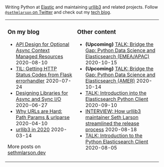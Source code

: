 Writing Python at [Elastic](https://github.com/elastic) and maintaining [urllib3](https://github.com/urllib3/urllib3) and related projects.
Follow [`@sethmlarson` on Twitter](https://twitter.com/sethmlarson) and check out my [tech blog](https://sethmlarson.dev).

<table><tr><td valign="top">

### On my blog
<!-- blog starts -->
* [API Design for Optional Async Context Managed Resources](http://sethmlarson.dev/blog/2020-08-10/api-design-for-an-async-open) 2020-08-10
* [TIL: Getting HTTP Status Codes from Flask errorhandler](http://sethmlarson.dev/blog/2020-07-24/til-getting-http-status-codes-from-flask-errorhandler) 2020-07-24
* [Designing Libraries for Async and Sync I/O](http://sethmlarson.dev/blog/2020-06-27/designing-libraries-for-async-and-sync-io) 2020-06-27
* [Why URLs are Hard: Path Params & urlparse](http://sethmlarson.dev/blog/2020-04-10/why-urls-are-hard-path-params-urlparse) 2020-04-10
* [urllib3 in 2020](http://sethmlarson.dev/blog/2020-03-14/urllib3-in-2020) 2020-03-14
<!-- blog ends -->
More posts on [sethmlarson.dev](https://sethmlarson.dev)
</td><td valign="top">

### Other content
<!-- other starts -->
* **(Upcoming)** [TALK: Bridge the Gap: Python Data Science and Elasticsearch (EMEA/APAC)](https://www.elastic.co/elasticon/global/agenda?day=day-2&solutionProduct=null&type=null&technicalLevel=null) 2020-10-15
* **(Upcoming)** [TALK: Bridge the Gap: Python Data Science and Elasticsearch (AMER)](https://www.elastic.co/elasticon/global/agenda?day=day-1&solutionProduct=null&type=null&technicalLevel=null) 2020-10-14
* [TALK: Introduction into the Elasticsearch Python Client](https://www.youtube.com/watch?v=UWR9G-U88X0) 2020-09-10
* [INTERVIEW: How urllib3 maintainer Seth Larson streamlined the release process](https://blog.tidelift.com/how-urllib3-maintainer-seth-larson-streamlined-the-release-process) 2020-08-18
* [TALK: Introduction to the Python Elasticsearch Client](https://community.elastic.co/events/details/elastic-emea-virtual-presents-introduction-into-the-python-elasticsearch-client) 2020-08-05
<!-- other ends -->
</td></tr></table>
